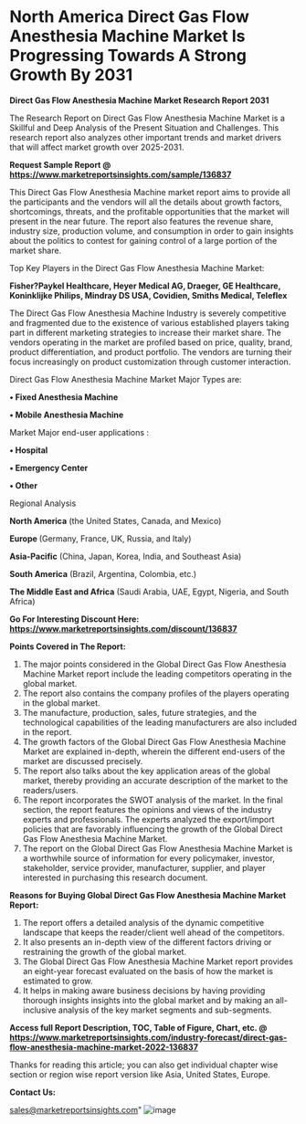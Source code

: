 # North America Direct Gas Flow Anesthesia Machine Market Is Progressing Towards A Strong Growth By 2031

<strong>Direct Gas Flow Anesthesia Machine Market Research Report 2031</strong>

The Research Report on Direct Gas Flow Anesthesia Machine Market is a Skillful and Deep Analysis of the Present Situation and Challenges. This research report also analyzes other important trends and market drivers that will affect market growth over 2025-2031.

<strong>Request Sample Report @ <a href=https://www.marketreportsinsights.com/sample/136837>https://www.marketreportsinsights.com/sample/136837</a></strong>

This Direct Gas Flow Anesthesia Machine market report aims to provide all the participants and the vendors will all the details about growth factors, shortcomings, threats, and the profitable opportunities that the market will present in the near future. The report also features the revenue share, industry size, production volume, and consumption in order to gain insights about the politics to contest for gaining control of a large portion of the market share.

Top Key Players in the Direct Gas Flow Anesthesia Machine Market:

<strong>Fisher?Paykel Healthcare, Heyer Medical AG, Draeger, GE Healthcare, Koninklijke Philips, Mindray DS USA, Covidien, Smiths Medical, Teleflex</strong>

The Direct Gas Flow Anesthesia Machine Industry is severely competitive and fragmented due to the existence of various established players taking part in different marketing strategies to increase their market share. The vendors operating in the market are profiled based on price, quality, brand, product differentiation, and product portfolio. The vendors are turning their focus increasingly on product customization through customer interaction.

Direct Gas Flow Anesthesia Machine Market Major Types are:

<strong>• Fixed Anesthesia Machine

• Mobile Anesthesia Machine</strong>

Market Major end-user applications :

<strong>• Hospital

• Emergency Center

• Other</strong>

Regional Analysis

</u><strong><b>North America</b></strong> (the United States, Canada, and Mexico)

<strong><b>Europe </b></strong>(Germany, France, UK, Russia, and Italy)

<strong><b>Asia-Pacific</b></strong> (China, Japan, Korea, India, and Southeast Asia)

<strong><b>South America</b></strong> (Brazil, Argentina, Colombia, etc.)

<strong><b>The Middle East and Africa</b></strong> (Saudi Arabia, UAE, Egypt, Nigeria, and South Africa)

<strong>Go For Interesting Discount Here: <a href=https://www.marketreportsinsights.com/discount/136837>https://www.marketreportsinsights.com/discount/136837</a></strong>

<strong>Points Covered in The Report:</strong>
<ol>
  <li>The major points considered in the Global Direct Gas Flow Anesthesia Machine Market report include the leading competitors operating in the global market.</li>
  <li>The report also contains the company profiles of the players operating in the global market.</li>
  <li>The manufacture, production, sales, future strategies, and the technological capabilities of the leading manufacturers are also included in the report.</li>
  <li>The growth factors of the Global Direct Gas Flow Anesthesia Machine Market are explained in-depth, wherein the different end-users of the market are discussed precisely.</li>
  <li>The report also talks about the key application areas of the global market, thereby providing an accurate description of the market to the readers/users.</li>
  <li>The report incorporates the SWOT analysis of the market. In the final section, the report features the opinions and views of the industry experts and professionals. The experts analyzed the export/import policies that are favorably influencing the growth of the Global Direct Gas Flow Anesthesia Machine Market.</li>
  <li>The report on the Global Direct Gas Flow Anesthesia Machine Market is a worthwhile source of information for every policymaker, investor, stakeholder, service provider, manufacturer, supplier, and player interested in purchasing this research document.</li>
</ol>
<strong>Reasons for Buying Global Direct Gas Flow Anesthesia Machine Market Report:</strong>

<ol>
  <li>The report offers a detailed analysis of the dynamic competitive landscape that keeps the reader/client well ahead of the competitors.</li>
  <li>It also presents an in-depth view of the different factors driving or restraining the growth of the global market.</li>
  <li>The Global Direct Gas Flow Anesthesia Machine Market report provides an eight-year forecast evaluated on the basis of how the market is estimated to grow.</li>
  <li>It helps in making aware business decisions by having providing thorough insights insights into the global market and by making an all-inclusive analysis of the key market segments and sub-segments.</li>
</ol>
<strong>Access full Report Description, TOC, Table of Figure, Chart, etc. @ <a href=https://www.marketreportsinsights.com/industry-forecast/direct-gas-flow-anesthesia-machine-market-2022-136837>https://www.marketreportsinsights.com/industry-forecast/direct-gas-flow-anesthesia-machine-market-2022-136837</a></strong>


Thanks for reading this article; you can also get individual chapter wise section or region wise report version like Asia, United States, Europe.

<strong>Contact Us:</strong>

sales@marketreportsinsights.com"
![image](https://github.com/user-attachments/assets/21c47dad-2019-4ccb-bdb5-5be9328a8b35)
